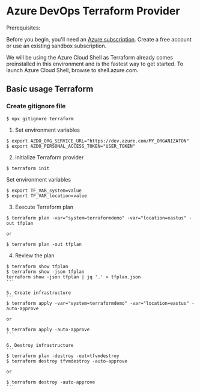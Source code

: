 # Azure DevOps Terraform Provider

Prerequisites:

Before you begin, you'll need an [Azure subscription](https://azure.microsoft.com/en-us/). Create a free account or use an existing sandbox subscription.

We will be using the Azure Cloud Shell as Terraform already comes preinstalled in this environment and is the fastest way to get started. To launch Azure Cloud Shell, browse to shell.azure.com.



## Basic usage Terraform

### Create gitignore file 
```
$ npx gitignore terraform
```

1. Set environment variables
```
$ export AZDO_ORG_SERVICE_URL="https://dev.azure.com/MY_ORGANIZATON"
$ export AZDO_PERSONAL_ACCESS_TOKEN="USER_TOKEN"
```

2. Initialize Terraform provider
```
$ terraform init
```

Set environment variables
```
$ export TF_VAR_system=value
$ export TF_VAR_location=value
```

3. Execute Terraform plan
```
$ terraform plan -var="system=terraformdemo" -var="location=eastus" -out tfplan 

or 

$ terraform plan -out tfplan
```

4. Review the plan 
````
$ terraform show tfplan
$ terraform show -json tfplan
terraform show -json tfplan | jq '.' > tfplan.json
```

5. Create infrastructure
```
$ terraform apply -var="system=terraformdemo" -var="location=eastus" -auto-approve

or 

$ terraform apply -auto-approve
```

6. Destroy infrastructure
```
$ terraform plan -destroy -out=tfvmdestroy
$ terraform destroy tfvmdestroy -auto-approve

or

$ terraform destroy -auto-approve
```
